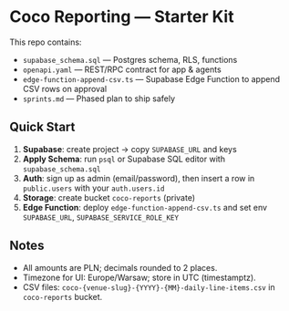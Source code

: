 
# Coco Reporting — Starter Kit

This repo contains:
- `supabase_schema.sql` — Postgres schema, RLS, functions
- `openapi.yaml` — REST/RPC contract for app & agents
- `edge-function-append-csv.ts` — Supabase Edge Function to append CSV rows on approval
- `sprints.md` — Phased plan to ship safely

## Quick Start

1. **Supabase**: create project → copy `SUPABASE_URL` and keys
2. **Apply Schema**: run `psql` or Supabase SQL editor with `supabase_schema.sql`
3. **Auth**: sign up as admin (email/password), then insert a row in `public.users` with your `auth.users.id`
4. **Storage**: create bucket `coco-reports` (private)
5. **Edge Function**: deploy `edge-function-append-csv.ts` and set env `SUPABASE_URL`, `SUPABASE_SERVICE_ROLE_KEY`

## Notes
- All amounts are PLN; decimals rounded to 2 places.
- Timezone for UI: Europe/Warsaw; store in UTC (timestamptz).
- CSV files: `coco-{venue-slug}-{YYYY}-{MM}-daily-line-items.csv` in `coco-reports` bucket.
